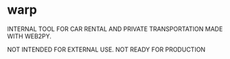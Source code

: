 # warp

INTERNAL TOOL FOR CAR RENTAL AND PRIVATE TRANSPORTATION MADE WITH WEB2PY.

NOT INTENDED FOR EXTERNAL USE.
NOT READY FOR PRODUCTION
